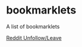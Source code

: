 # bookmarklets
A list of bookmarklets

<a id="bookmarklet-a" class="bookmarklet" href="javascript:(function()%7Bjavascript%3A(function()%20%7B%0A%20%20%20%20function%20findAndClickButtonByText(text)%20%7B%0A%20%20%20%20%20%20%20%20const%20buttons%20%3D%20document.querySelectorAll('button')%3B%0A%20%20%20%20%20%20%20%20for%20(const%20button%20of%20buttons)%20%7B%0A%20%20%20%20%20%20%20%20%20%20%20%20if%20(button.textContent.includes(text))%20%7B%0A%20%20%20%20%20%20%20%20%20%20%20%20%20%20%20%20button.click()%3B%0A%20%20%20%20%20%20%20%20%20%20%20%20%20%20%20%20return%20true%3B%0A%20%20%20%20%20%20%20%20%20%20%20%20%7D%0A%20%20%20%20%20%20%20%20%7D%0A%20%20%20%20%20%20%20%20return%20false%3B%0A%20%20%20%20%7D%0A%0A%20%20%20%20const%20keywords%20%3D%20%5B'Unfollow'%2C%20'Joined'%5D%3B%0A%20%20%20%20for%20(const%20keyword%20of%20keywords)%20%7B%0A%20%20%20%20%20%20%20%20if%20(findAndClickButtonByText(keyword))%20%7B%0A%20%20%20%20%20%20%20%20%20%20%20%20break%3B%0A%20%20%20%20%20%20%20%20%7D%0A%20%20%20%20%7D%0A%7D)()%3B%7D)()%3B">Reddit Unfollow/Leave </a>
